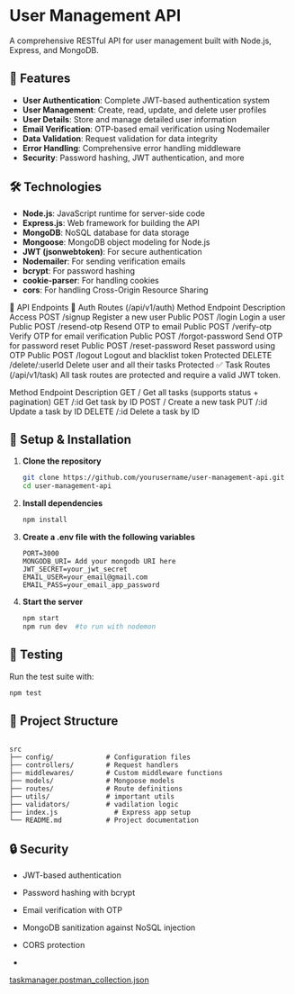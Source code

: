 # User Management API

A comprehensive RESTful API for user management built with Node.js, Express, and MongoDB.

## 🚀 Features

- **User Authentication**: Complete JWT-based authentication system
- **User Management**: Create, read, update, and delete user profiles
- **User Details**: Store and manage detailed user information
- **Email Verification**: OTP-based email verification using Nodemailer
- **Data Validation**: Request validation for data integrity
- **Error Handling**: Comprehensive error handling middleware
- **Security**: Password hashing, JWT authentication, and more

## 🛠️ Technologies

- **Node.js**: JavaScript runtime for server-side code
- **Express.js**: Web framework for building the API
- **MongoDB**: NoSQL database for data storage
- **Mongoose**: MongoDB object modeling for Node.js
- **JWT (jsonwebtoken)**: For secure authentication
- **Nodemailer**: For sending verification emails
- **bcrypt**: For password hashing
- **cookie-parser**: For handling cookies
- **cors**: For handling Cross-Origin Resource Sharing

🚀 API Endpoints
🔐 Auth Routes (/api/v1/auth)
Method	Endpoint	Description	Access
POST	/signup	Register a new user	Public
POST	/login	Login a user	Public
POST	/resend-otp	Resend OTP to email	Public
POST	/verify-otp	Verify OTP for email verification	Public
POST	/forgot-password	Send OTP for password reset	Public
POST	/reset-password	Reset password using OTP	Public
POST	/logout	Logout and blacklist token	Protected
DELETE	/delete/:userId	Delete user and all their tasks	Protected
✅ Task Routes (/api/v1/task)
All task routes are protected and require a valid JWT token.

Method	Endpoint	Description
GET	/	Get all tasks (supports status + pagination)
GET	/:id	Get task by ID
POST	/	Create a new task
PUT	/:id	Update a task by ID
DELETE	/:id	Delete a task by ID

## 🔧 Setup & Installation

1. **Clone the repository**
   ```bash
   git clone https://github.com/yourusername/user-management-api.git
   cd user-management-api
   ```

2. **Install dependencies**
   ```bash
   npm install
   ```

3. **Create a .env file with the following variables**
   ```
   PORT=3000
   MONGODB_URI= Add your mongodb URI here
   JWT_SECRET=your_jwt_secret
   EMAIL_USER=your_email@gmail.com
   EMAIL_PASS=your_email_app_password
   ```

4. **Start the server**
   ```bash
   npm start
   npm run dev  #to run with nodemon
   ```

## 🧪 Testing

Run the test suite with:
```bash
npm test
```

## 📝 Project Structure

```[taskmanager.postman_collection.json](https://github.com/user-attachments/files/19680375/taskmanager.postman_collection.json)

src
├── config/             # Configuration files
├── controllers/        # Request handlers
├── middlewares/        # Custom middleware functions
├── models/             # Mongoose models
├── routes/             # Route definitions
├── utils/              # important utils
├── validators/         # vadilation logic
├── index.js              # Express app setup
└── README.md           # Project documentation
```

## 🔒 Security

- JWT-based authentication
- Password hashing with bcrypt
- Email verification with OTP
- MongoDB sanitization against NoSQL injection
- CORS protection

- 
[taskmanager.postman_collection.json](https://github.com/user-attachments/files/19680409/taskmanager.postman_collection.json)
